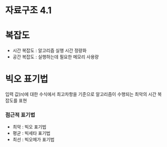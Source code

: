 # 자료구조 4.1

# 복잡도

- 시간 복잡도 : 알고리즘 실행 시간 정량화
- 공간 복잡도 : 실행하는데 필요한 메모리 사용량

# 빅오 표기법

입력 값(n)에 대한 수식에서 최고차항을 기준으로 알고리즘이 수행되는 최악의 시간 복잡도를 표현

### 점근적 표기법

- 최악 : 빅오 표기법
- 평균 : 빅세타 표기법
- 최선 : 빅오메가 표기법
